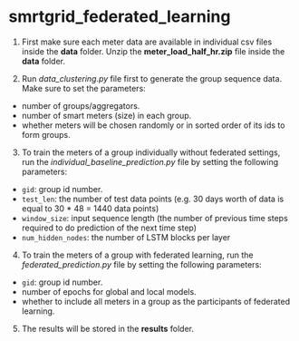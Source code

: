 # smrtgrid_federated_learning

1. First make sure each meter data are available in individual csv files inside the **data** folder. Unzip the **meter_load_half_hr.zip** file inside the **data** folder.

2. Run *data_clustering.py* file first to generate the group sequence data. Make sure to set the parameters: 
- number of groups/aggregators.
- number of smart meters (size) in each group.
- whether meters will be chosen randomly or in sorted order of its ids to form groups.  

3. To train the meters of a group individually without federated settings, run the *individual_baseline_prediction.py* file by setting the following parameters: 

- `gid`: group id number.
- `test_len`: the number of test data points (e.g. 30 days worth of data is equal to 30 * 48 = 1440 data points)
- `window_size`: input sequence length (the number of previous time steps required to do prediction of the next time step)
- `num_hidden_nodes`: the number of LSTM blocks per layer

4. To train the meters of a group with federated learning, run the *federated_prediction.py* file by setting the following parameters:
- `gid`: group id number.
- number of epochs for global and local models.
- whether to include all meters in a group as the participants of federated learning.

5. The results will be stored in the **results** folder.

